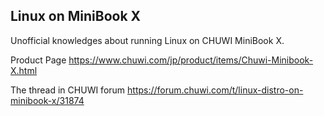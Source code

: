 ## Linux on MiniBook X

Unofficial knowledges about running Linux on CHUWI MiniBook X.

Product Page
https://www.chuwi.com/jp/product/items/Chuwi-Minibook-X.html

The thread in CHUWI forum
https://forum.chuwi.com/t/linux-distro-on-minibook-x/31874
